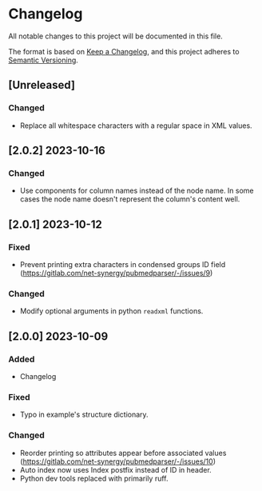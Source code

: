 # Changelog

All notable changes to this project will be documented in this file.

The format is based on [Keep a Changelog](https://keepachangelog.com/en/1.0.0/),
and this project adheres to [Semantic Versioning](https://semver.org/spec/v2.0.0.html).

## [Unreleased]

### Changed

- Replace all whitespace characters with a regular space in XML values.

## [2.0.2] 2023-10-16

### Changed

- Use components for column names instead of the node name. In some cases the node name doesn't represent the column's content well.

## [2.0.1] 2023-10-12

### Fixed

- Prevent printing extra characters in condensed groups ID field (https://gitlab.com/net-synergy/pubmedparser/-/issues/9)

### Changed

- Modify optional arguments in python `readxml` functions.

## [2.0.0] 2023-10-09

### Added

- Changelog

### Fixed

- Typo in example's structure dictionary.

### Changed

- Reorder printing so attributes appear before associated values (https://gitlab.com/net-synergy/pubmedparser/-/issues/10)
- Auto index now uses Index postfix instead of ID in header.
- Python dev tools replaced with primarily ruff.
